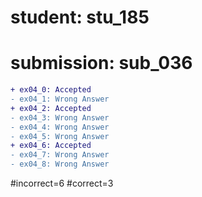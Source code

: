 # student: stu_185
# submission: sub_036

```diff
+ ex04_0: Accepted
- ex04_1: Wrong Answer
+ ex04_2: Accepted
- ex04_3: Wrong Answer
- ex04_4: Wrong Answer
- ex04_5: Wrong Answer
+ ex04_6: Accepted
- ex04_7: Wrong Answer
- ex04_8: Wrong Answer
```
#incorrect=6
#correct=3
